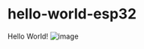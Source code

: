 # hello-world-esp32
Hello World!
![image](https://github.com/pavcorpapic/hello-world-esp32/assets/148006469/d16eae9c-8cd9-46ce-be16-fd6688f1aef7)
